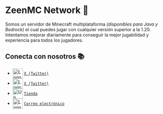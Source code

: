 # ZeenMC Network 🧡

Somos un servidor de Minecraft multiplataforma *(disponibles para Java y Bedrock)* el cual puedes jugar con cualquier versión superior a la 1.20. Intentamos mejorar diariamente para conseguir la mejor jugabilidad y experiencia para todos los jugadores.

## Conecta con nosotros 📚

   - <img src="https://simpleicons.org/icons/discord.svg" alt="Logo de Discord" width="32" align="center">   [`X (Twitter)`](https://x.com/zeenmc_es)
   - <img src="https://simpleicons.org/icons/x.svg" alt="Logo de X" width="32" align="center">   [`X (Twitter)`](https://x.com/zeenmc_es)
   - <img src="https://www.svgrepo.com/show/80543/shopping-cart-outline.svg" alt="Un carro de compras" width="32" align="center">   [`Tienda`](https://tienda.zeenmc.es)
   - <img src="https://simpleicons.org/icons/gmail.svg" alt="Logo de Gmail" width="32" align="center">   [`Correo electrónico`](mailto:directiva@zeenmc.es)

